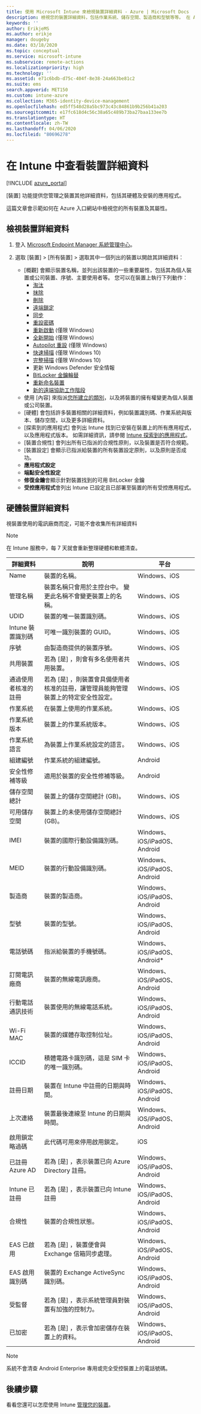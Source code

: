 ```yaml
---
title: 使用 Microsoft Intune 來檢視裝置詳細資料 - Azure | Microsoft Docs
description: 檢視您的裝置詳細資料，包括作業系統、儲存空間、製造商和型號等等。 在 Azure 中使用 Microsoft Intune 取得已安裝的應用程式清單、檢查相容性原則，以及設定 TeamViewer。 類似檢視清查您管理的裝置。
keywords: ''
author: ErikjeMS
ms.author: erikje
manager: dougeby
ms.date: 03/18/2020
ms.topic: conceptual
ms.service: microsoft-intune
ms.subservice: remote-actions
ms.localizationpriority: high
ms.technology: ''
ms.assetid: e71c6bdb-d75c-404f-8e38-24a663be81c2
ms.suite: ems
search.appverid: MET150
ms.custom: intune-azure
ms.collection: M365-identity-device-management
ms.openlocfilehash: ed5ff548d28a5bc973c43c84861b9b256b41a203
ms.sourcegitcommit: e17fc618d4c56c38a65c489b73ba27baa133ee7b
ms.translationtype: HT
ms.contentlocale: zh-TW
ms.lasthandoff: 04/06/2020
ms.locfileid: "80696278"
---
```

# <a name="see-device-details-in-intune"></a>在 Intune 中查看裝置詳細資料

[!INCLUDE [azure_portal](../includes/azure_portal.md)]

[裝置]  功能提供您管理之裝置其他詳細資料，包括其硬體及安裝的應用程式。

這篇文章會示範如何在 Azure 入口網站中檢視您的所有裝置及其屬性。

## <a name="view-the-device-details"></a>檢視裝置詳細資料

1. 登入 [Microsoft Endpoint Manager 系統管理中心](https://go.microsoft.com/fwlink/?linkid=2109431)。
3. 選取 [裝置]   > [所有裝置]  > 選取其中一個列出的裝置以開啟其詳細資料：

   - [概觀]  會顯示裝置名稱，並列出該裝置的一些重要屬性，包括其為個人裝置或公司裝置、序號、主要使用者等。 您可以在裝置上執行下列動作：
      - [淘汰](devices-wipe.md#retire)
      - [抹除](devices-wipe.md#wipe)
      - [刪除](devices-wipe.md#delete-devices-from-the-intune-portal)
      - [遠端鎖定](device-remote-lock.md)
      - [同步](device-sync.md)
      - [重設密碼](device-passcode-reset.md)
      - [重新啟動](device-restart.md) (僅限 Windows)
      - [全新開始](device-fresh-start.md) (僅限 Windows)
      - [Autopilot 重設](/windows/deployment/windows-autopilot/windows-autopilot-reset#reset-devices-with-remote-windows-autopilot-reset) (僅限 Windows)
      - [快速掃描](../configuration/device-restrictions-windows-10.md) (僅限 Windows 10)
      - [完整掃描](../configuration/device-restrictions-windows-10.md) (僅限 Windows 10)
      - 更新 Windows Defender 安全情報
      - [BitLocker 金鑰輪替](https://docs.microsoft.com/mem/intune/protect/encrypt-devices#to-rotate-the-bitlocker-recovery-key)
      - [重新命名裝置](device-rename.md)
      - [新的遠端協助工作階段](https://docs.microsoft.com/mem/intune/remote-actions/teamviewer-support)
   - 使用 [內容]  來指派[您所建立的類別](../enrollment/device-group-mapping.md)，以及將裝置的擁有權變更為個人裝置或公司裝置。
   - [硬體]  會包括許多裝置相關的詳細資料，例如裝置識別碼、作業系統與版本、儲存空間，以及更多詳細資料。
   - [探索到的應用程式]  會列出 Intune 找到已安裝在裝置上的所有應用程式，以及應用程式版本。 如需詳細資訊，請參閱 [Intune 探索到的應用程式](../apps/app-discovered-apps.md)。
   - [裝置合規性]  會列出所有已指派的合規性原則，以及裝置是否符合規範。
   - [裝置設定]  會顯示已指派給裝置的所有裝置設定原則，以及原則是否成功。
   - **應用程式設定** 
   - **端點安全性設定**
   - **修復金鑰**會顯示針對裝置找到的可用 BitLocker 金鑰
   - **受控應用程式**會列出 Intune 已設定且已部署至裝置的所有受控應用程式。 

## <a name="hardware-device-details"></a>硬體裝置詳細資料
視裝置使用的電訊廠商而定，可能不會收集所有詳細資料

> [!Note]  
> 在 Intune 服務中，每 7 天就會重新整理硬體和軟體清查。

|詳細資料|說明|平台| 
|--------------|----------------------|----|  
|Name|裝置的名稱。|Windows、iOS|
|管理名稱|裝置名稱只會用於主控台中。 變更此名稱不會變更裝置上的名稱。|Windows、iOS|
|UDID|裝置的唯一裝置識別碼。|Windows、iOS|
|Intune 裝置識別碼|可唯一識別裝置的 GUID。|Windows、iOS|
|序號|由製造商提供的裝置序號。|Windows、iOS|
|共用裝置|若為 [是]  ，則會有多名使用者共用裝置。|Windows、iOS|
|通過使用者核准的註冊|若為 [是]  ，則裝置會具備使用者核准的註冊，讓管理員能夠管理裝置上的特定安全性設定。|Windows、iOS|
|作業系統|在裝置上使用的作業系統。|Windows、iOS|
|作業系統版本|裝置上的作業系統版本。|Windows、iOS|
|作業系統語言|為裝置上作業系統設定的語言。|Windows、iOS|
|組建編號|作業系統的組建編號。|Android|
|安全性修補等級|適用於裝置的安全性修補等級。|Android|
|儲存空間總計|裝置上的儲存空間總計 (GB)。|Windows、iOS|
|可用儲存空間|裝置上的未使用儲存空間總計 (GB)。|Windows、iOS|
|IMEI|裝置的國際行動設備識別碼。|Windows、iOS/iPadOS、Android|
|MEID|裝置的行動設備識別碼。|Windows、iOS/iPadOS、Android|
|製造商|裝置的製造商。|Windows、iOS/iPadOS、Android|
|型號|裝置的型號。|Windows、iOS/iPadOS、Android|
|電話號碼|指派給裝置的手機號碼。|Windows、iOS/iPadOS、Android*|
|訂閱電訊廠商|裝置的無線電訊廠商。|Windows、iOS/iPadOS、Android|
|行動電話通訊技術|裝置使用的無線電話系統。|Windows、iOS/iPadOS、Android|
|Wi-Fi MAC|裝置的媒體存取控制位址。|Windows、iOS/iPadOS、Android|
|ICCID|積體電路卡識別碼，這是 SIM 卡的唯一識別碼。|Windows、iOS/iPadOS、Android|
|註冊日期|裝置在 Intune 中註冊的日期與時間。|Windows、iOS/iPadOS、Android|
|上次連絡|裝置最後連線至 Intune 的日期與時間。|Windows、iOS/iPadOS、Android|
|啟用鎖定略過碼|此代碼可用來停用啟用鎖定。|iOS|
|已註冊 Azure AD|若為 [是]  ，表示裝置已向 Azure Directory 註冊。|Windows、iOS/iPadOS、Android|
|Intune 已註冊|若為 [是]  ，表示裝置已向 Intune 註冊|Windows、iOS/iPadOS、Android|
|合規性|裝置的合規性狀態。|Windows、iOS/iPadOS、Android|
|EAS 已啟用|若為 [是]  ，裝置便會與 Exchange 信箱同步處理。|Windows、iOS/iPadOS、Android|
|EAS 啟用識別碼|裝置的 Exchange ActiveSync 識別碼。|Windows、iOS/iPadOS、Android|
|受監督|若為 [是]  ，表示系統管理員對裝置有加強的控制力。|Windows、iOS/iPadOS、Android|
|已加密|若為 [是]  ，表示會加密儲存在裝置上的資料。|Windows、iOS/iPadOS、Android|

> [!Note]  
> 系統不會清查 Android Enterprise 專用或完全受控裝置上的電話號碼。

## <a name="next-steps"></a>後續步驟
看看您還可以怎麼使用 Intune [管理您的裝置](device-management.md)。
